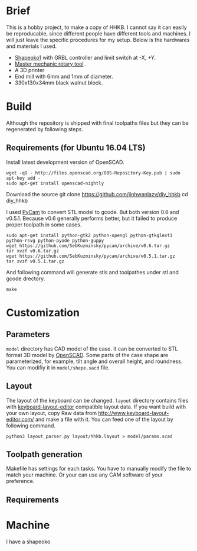 # Brief
This is a hobby project, to make a copy of HHKB. 
I cannot say it can easily be reproducable, 
since different people have different tools and machines.
I will just leave the specific procedures for my setup.
Below is the hardwares and materials I used.

* [Shapeoko1](https://www.shapeoko.com/shapeoko1.html) with GRBL controller and limit switch at -X, +Y.
* [Master mechanic rotary tool](https://www.amazon.com/Jinding-Group-152294-Mechanic-100-Pieces/dp/B00AV95RWQ) .
* A 3D printer
* End mill with 6mm and 1mm of diameter.
* 330x130x34mm black walnut block.

# Build
Although the repository is shipped with final toolpaths files but they can be 
regenerated by following steps.

## Requirements (for Ubuntu 16.04 LTS)
Install latest development version of OpenSCAD.

    wget -qO - http://files.openscad.org/OBS-Repository-Key.pub | sudo apt-key add -
    sudo apt-get install openscad-nightly

Download the source
    git clone https://github.com/jinhwanlazy/diy_hhkb
    cd diy_hhkb

I used [PyCam](https://github.com/SebKuzminsky/pycam) to convert STL model to
gcode. But both version 0.6 and v0.5.1. Because v0.6 generally performs better,
but it failed to produce proper toolpath in some cases.

    sudo apt-get install python-gtk2 python-opengl python-gtkglext1 python-rsvg python-pyode python-guppy
    wget https://github.com/SebKuzminsky/pycam/archive/v0.6.tar.gz
    tar xvzf v0.6.tar.gz
    wget https://github.com/SebKuzminsky/pycam/archive/v0.5.1.tar.gz
    tar xvzf v0.5.1.tar.gz

And following command will generate stls and toolpathes under stl and gcode
drectory.
    
    make

# Customization
## Parameters
`model` directory has CAD model of the case. 
It can be converted to STL format 3D model by [OpenSCAD](www.openscad.org/). 
Some parts of the case shape are parameterized, 
for example, tilt angle and overall height, and roundness.
You can modifiy it in `model/shepe.sacd` file.

## Layout
The layout of the keyboard can be changed. 
`layout` directory contains files with
[keyboard-layout-editor](http://www.keyboard-layout-editor.com/)
compatible layout data. If you want build with your own layout, copy 
Raw data from http://www.keyboard-layout-editor.com/ and make a file with it.
You can feed one of the layout by following command.

    python3 layout_parser.py layout/hhkb.layout > model/params.scad

## Toolpath generation
Makefile has settings for each tasks. 
You have to manually modify the file to match your machine.
Or your can use any CAM software of your preference.

## Requirements

# Machine
I have a shapeoko  
